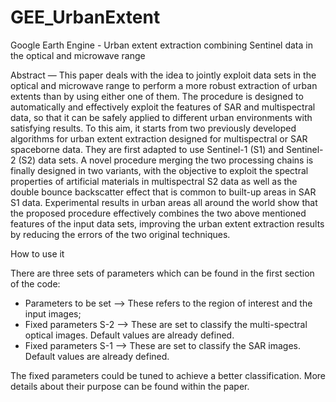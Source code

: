 # GEE_UrbanExtent

Google Earth Engine - Urban extent extraction combining Sentinel data in the optical and microwave range

Abstract — This paper deals with the idea to jointly exploit data sets in the optical and microwave range to perform a more robust extraction of urban extents than by using either one of them. The procedure is designed to automatically and effectively exploit the features of SAR and multispectral data, so that it can be safely applied to different urban environments with satisfying results. To this aim, it starts from two previously developed algorithms for urban extent extraction designed for multispectral or SAR spaceborne data. They are first adapted to use Sentinel-1 (S1) and Sentinel-2 (S2) data sets. A novel procedure merging the two processing chains is finally designed in two variants, with the objective to exploit the spectral properties of artificial materials in multispectral S2 data as well as the double bounce backscatter effect that is common to built-up areas in SAR S1 data. Experimental results in urban areas all around the world show that the proposed procedure effectively combines the two above mentioned features of the input data sets, improving the urban extent extraction results by reducing the errors of the two original techniques.

How to use it

There are three sets of parameters which can be found in the first section of the code:
- Parameters to be set --> These refers to the region of interest and the input images;
- Fixed parameters S-2 --> These are set to classify the multi-spectral optical images. Default values are already defined. 
- Fixed parameters S-1 --> These are set to classify the SAR images. Default values are already defined.

The fixed parameters could be tuned to achieve a better classification. More details about their purpose can be found within the paper. 
